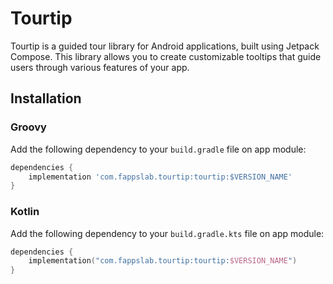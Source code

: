 # Tourtip
Tourtip is a guided tour library for Android applications, built using Jetpack Compose. This library allows you to create customizable tooltips that guide users through various features of your app.

<!-- start dependency -->
## Installation

### Groovy
Add the following dependency to your `build.gradle` file on app module:

```gradle
dependencies {
    implementation 'com.fappslab.tourtip:tourtip:$VERSION_NAME'
}
```

### Kotlin
Add the following dependency to your `build.gradle.kts` file on app module:

```kotlin
dependencies {
    implementation("com.fappslab.tourtip:tourtip:$VERSION_NAME")
}
```
<!-- end dependency -->
